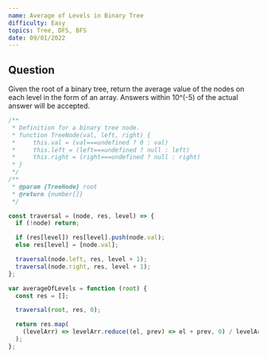 ```yaml
---
name: Average of Levels in Binary Tree
difficulty: Easy
topics: Tree, DFS, BFS
date: 09/01/2022
---
```


## Question

Given the root of a binary tree, return the average value of the nodes on each level in the form of an array. Answers within 10^(-5) of the actual answer will be accepted.

```js:solution.js showLineNumbers
/**
 * Definition for a binary tree node.
 * function TreeNode(val, left, right) {
 *     this.val = (val===undefined ? 0 : val)
 *     this.left = (left===undefined ? null : left)
 *     this.right = (right===undefined ? null : right)
 * }
 */
/**
 * @param {TreeNode} root
 * @return {number[]}
 */

const traversal = (node, res, level) => {
  if (!node) return;

  if (res[level]) res[level].push(node.val);
  else res[level] = [node.val];

  traversal(node.left, res, level + 1);
  traversal(node.right, res, level + 1);
};

var averageOfLevels = function (root) {
  const res = [];

  traversal(root, res, 0);

  return res.map(
    (levelArr) => levelArr.reduce((el, prev) => el + prev, 0) / levelArr.length
  );
};
```
